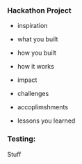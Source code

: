 ### Hackathon Project

- inspiration
- what you built
- how you built
- how it works
- impact


- challenges
- accoplimshments
- lessons you learned


### Testing:
Stuff

